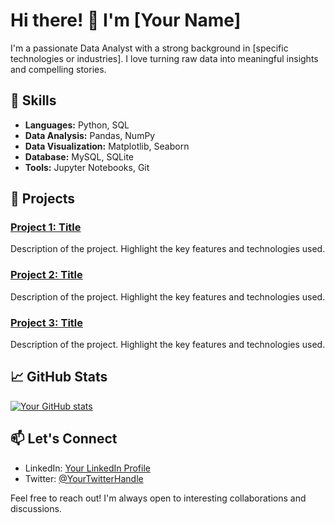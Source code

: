 

<!--
**NIKHIL25316/NIKHIL25316** is a ✨ _special_ ✨ repository because its `README.md` (this file) appears on your GitHub profile.

Here are some ideas to get you started:

- 🔭 I’m currently working on ...
- 🌱 I’m currently learning ...
- 👯 I’m looking to collaborate on ...
- 🤔 I’m looking for help with ...
- 💬 Ask me about ...
- 📫 How to reach me: ...
- 😄 Pronouns: ...
- ⚡ Fun fact: ...
-->
# Hi there! 👋 I'm [Your Name]

I'm a passionate Data Analyst with a strong background in [specific technologies or industries]. I love turning raw data into meaningful insights and compelling stories. 

## 🔧 Skills

- **Languages:** Python, SQL
- **Data Analysis:** Pandas, NumPy
- **Data Visualization:** Matplotlib, Seaborn
- **Database:** MySQL, SQLite
- **Tools:** Jupyter Notebooks, Git

## 🚀 Projects

### [Project 1: Title](link-to-repository)
Description of the project. Highlight the key features and technologies used.

### [Project 2: Title](link-to-repository)
Description of the project. Highlight the key features and technologies used.

### [Project 3: Title](link-to-repository)
Description of the project. Highlight the key features and technologies used.

## 📈 GitHub Stats

[![Your GitHub stats](https://github-readme-stats.vercel.app/api?username=your-username&show_icons=true&theme=radical)](https://github.com/your-username)

## 📫 Let's Connect

- LinkedIn: [Your LinkedIn Profile](https://www.linkedin.com/in/your-linkedin-profile/)
- Twitter: [@YourTwitterHandle](https://twitter.com/your-twitter-handle)

Feel free to reach out! I'm always open to interesting collaborations and discussions.

